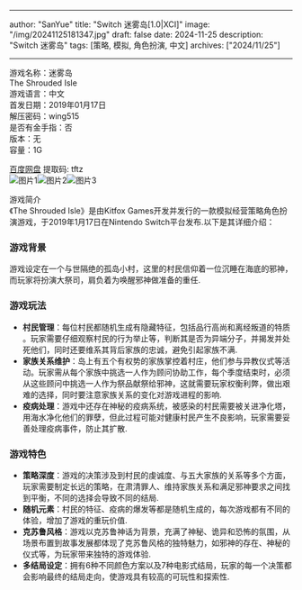 
---
author: "SanYue"
title: "Switch 迷雾岛[1.0|XCI]"
image: "/img/20241125181347.jpg"
draft: false
date: 2024-11-25
description: "Switch 迷雾岛"
tags: [策略, 模拟, 角色扮演, 中文]
archives: ["2024/11/25"]

---

游戏名称：迷雾岛   
The Shrouded Isle    
游戏语言：中文  
首发日期：2019年01月17日  
解压密码：wing515  
是否有金手指：否  
版本：无   
容量：1G

[百度网盘](https://pan.baidu.com/s/1f5-hUwgfrITj7ovwq76DJw) 提取码: tftz  
![图片1](/img/a9ec44.jpg)![图片2](/img/464cac.jpg)![图片3](/img/6f20c6.jpg)  

游戏简介  
《The Shrouded Isle》是由Kitfox Games开发并发行的一款模拟经营策略角色扮演游戏，于2019年1月17日在Nintendo Switch平台发布.以下是其详细介绍：

### 游戏背景
游戏设定在一个与世隔绝的孤岛小村，这里的村民信仰着一位沉睡在海底的邪神，而玩家将扮演大祭司，肩负着为唤醒邪神做准备的重任.

### 游戏玩法
- **村民管理**：每位村民都随机生成有隐藏特征，包括品行高尚和离经叛道的特质 。玩家需要仔细观察村民的行为举止等，判断其是否为异端分子，并揭发并处死他们，同时还要维系其背后家族的忠诚，避免引起家族不满.
- **家族关系维护**：岛上有五个有权势的家族掌控着村庄，他们参与异教仪式等活动。玩家需从每个家族中挑选一人作为顾问协助工作，每个季度结束时，必须从这些顾问中挑选一人作为祭品献祭给邪神，这就需要玩家权衡利弊，做出艰难的选择，同时要注意家族关系的变化对游戏进程的影响.
- **疫病处理**：游戏中还存在神秘的疫病系统，被感染的村民需要被关进净化塔，用海水净化他们的罪孽，但此过程可能对健康村民产生不良影响，玩家需要妥善处理疫病事件，防止其扩散.

### 游戏特色
- **策略深度**：游戏的决策涉及到村民的虔诚度、与五大家族的关系等多个方面，玩家需要制定长远的策略，在肃清罪人、维持家族关系和满足邪神要求之间找到平衡，不同的选择会导致不同的结局.
- **随机元素**：村民的特征、疫病的爆发等都是随机生成的，每次游戏都有不同的体验，增加了游戏的重玩价值.
- **克苏鲁风格**：游戏以克苏鲁神话为背景，充满了神秘、诡异和恐怖的氛围，从场景布置到故事发展都体现了克苏鲁风格的独特魅力，如邪神的存在、神秘的仪式等，为玩家带来独特的游戏体验.
- **多结局设定**：拥有6种不同颜色方案以及7种电影式结局，玩家的每一个决策都会影响最终的结局走向，使游戏具有较高的可玩性和探索性.
